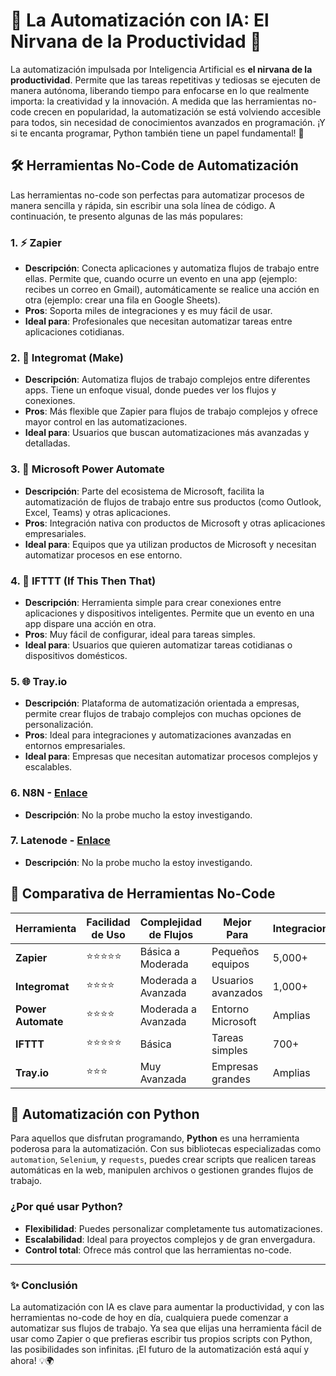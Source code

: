 # 🚀 La Automatización con IA: El Nirvana de la Productividad 🚀

La automatización impulsada por Inteligencia Artificial es **el nirvana de la productividad**. Permite que las tareas repetitivas y tediosas se ejecuten de manera autónoma, liberando tiempo para enfocarse en lo que realmente importa: la creatividad y la innovación. A medida que las herramientas no-code crecen en popularidad, la automatización se está volviendo accesible para todos, sin necesidad de conocimientos avanzados en programación. ¡Y si te encanta programar, Python también tiene un papel fundamental! 🌟

## 🛠️ Herramientas No-Code de Automatización

Las herramientas no-code son perfectas para automatizar procesos de manera sencilla y rápida, sin escribir una sola línea de código. A continuación, te presento algunas de las más populares:

### 1. ⚡ **Zapier**
   - **Descripción**: Conecta aplicaciones y automatiza flujos de trabajo entre ellas. Permite que, cuando ocurre un evento en una app (ejemplo: recibes un correo en Gmail), automáticamente se realice una acción en otra (ejemplo: crear una fila en Google Sheets).
   - **Pros**: Soporta miles de integraciones y es muy fácil de usar.
   - **Ideal para**: Profesionales que necesitan automatizar tareas entre aplicaciones cotidianas.

### 2. 🔗 **Integromat (Make)**
   - **Descripción**: Automatiza flujos de trabajo complejos entre diferentes apps. Tiene un enfoque visual, donde puedes ver los flujos y conexiones.
   - **Pros**: Más flexible que Zapier para flujos de trabajo complejos y ofrece mayor control en las automatizaciones.
   - **Ideal para**: Usuarios que buscan automatizaciones más avanzadas y detalladas.

### 3. 💼 **Microsoft Power Automate**
   - **Descripción**: Parte del ecosistema de Microsoft, facilita la automatización de flujos de trabajo entre sus productos (como Outlook, Excel, Teams) y otras aplicaciones.
   - **Pros**: Integración nativa con productos de Microsoft y otras aplicaciones empresariales.
   - **Ideal para**: Equipos que ya utilizan productos de Microsoft y necesitan automatizar procesos en ese entorno.

### 4. 🔄 **IFTTT (If This Then That)**
   - **Descripción**: Herramienta simple para crear conexiones entre aplicaciones y dispositivos inteligentes. Permite que un evento en una app dispare una acción en otra.
   - **Pros**: Muy fácil de configurar, ideal para tareas simples.
   - **Ideal para**: Usuarios que quieren automatizar tareas cotidianas o dispositivos domésticos.

### 5. 🌐 **Tray.io**
   - **Descripción**: Plataforma de automatización orientada a empresas, permite crear flujos de trabajo complejos con muchas opciones de personalización.
   - **Pros**: Ideal para integraciones y automatizaciones avanzadas en entornos empresariales.
   - **Ideal para**: Empresas que necesitan automatizar procesos complejos y escalables.

### 6. **N8N** - [Enlace](https://n8n.io/)
   - **Descripción**: No la probe mucho la estoy investigando.

### 7. **Latenode** - [Enlace](https://latenode.com/)
   - **Descripción**: No la probe mucho la estoy investigando.

## 🤖 Comparativa de Herramientas No-Code

| Herramienta    | Facilidad de Uso | Complejidad de Flujos | Mejor Para         | Integraciones |
| -------------- | ---------------- | --------------------- | ------------------ | ------------- |
| **Zapier**     | ⭐⭐⭐⭐⭐           | Básica a Moderada      | Pequeños equipos   | 5,000+        |
| **Integromat** | ⭐⭐⭐⭐            | Moderada a Avanzada    | Usuarios avanzados | 1,000+        |
| **Power Automate** | ⭐⭐⭐⭐        | Moderada a Avanzada    | Entorno Microsoft  | Amplias       |
| **IFTTT**      | ⭐⭐⭐⭐⭐           | Básica                | Tareas simples     | 700+          |
| **Tray.io**    | ⭐⭐⭐             | Muy Avanzada           | Empresas grandes   | Amplias       |

## 🐍 Automatización con Python

Para aquellos que disfrutan programando, **Python** es una herramienta poderosa para la automatización. Con sus bibliotecas especializadas como `automation`, `Selenium`, y `requests`, puedes crear scripts que realicen tareas automáticas en la web, manipulen archivos o gestionen grandes flujos de trabajo.

### ¿Por qué usar Python? 
- **Flexibilidad**: Puedes personalizar completamente tus automatizaciones.
- **Escalabilidad**: Ideal para proyectos complejos y de gran envergadura.
- **Control total**: Ofrece más control que las herramientas no-code.

---

### ✨ Conclusión

La automatización con IA es clave para aumentar la productividad, y con las herramientas no-code de hoy en día, cualquiera puede comenzar a automatizar sus flujos de trabajo. Ya sea que elijas una herramienta fácil de usar como Zapier o que prefieras escribir tus propios scripts con Python, las posibilidades son infinitas. ¡El futuro de la automatización está aquí y ahora! 💡🌍
